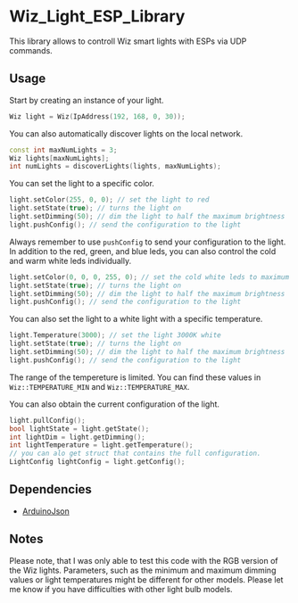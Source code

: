 # Wiz_Light_ESP_Library

This library allows to controll Wiz smart lights with ESPs via UDP commands. 


## Usage

Start by creating an instance of your light.
```C++
Wiz light = Wiz(IpAddress(192, 168, 0, 30));
```
You can also automatically discover lights on the local network. 
```C++
const int maxNumLights = 3;
Wiz lights[maxNumLights];
int numLights = discoverLights(lights, maxNumLights);
```

You can set the light to a specific color. 
```C++
light.setColor(255, 0, 0); // set the light to red
light.setState(true); // turns the light on
light.setDimming(50); // dim the light to half the maximum brightness
light.pushConfig(); // send the configuration to the light
```
Always remember to use `pushConfig` to send your configuration to the light. 
In addition to the red, green, and blue leds, you can also control the cold and warm white leds individually.
```C++
light.setColor(0, 0, 0, 255, 0); // set the cold white leds to maximum power
light.setState(true); // turns the light on
light.setDimming(50); // dim the light to half the maximum brightness
light.pushConfig(); // send the configuration to the light
```

You can also set the light to a white light with a specific temperature. 
```C++
light.Temperature(3000); // set the light 3000K white
light.setState(true); // turns the light on
light.setDimming(50); // dim the light to half the maximum brightness
light.pushConfig(); // send the configuration to the light
```
The range of the tempereture is limited. 
You can find these values in `Wiz::TEMPERATURE_MIN` and `Wiz::TEMPERATURE_MAX`.

You can also obtain the current configuration of the light. 
```C++
light.pullConfig();
bool lightState = light.getState();
int lightDim = light.getDimming();
int lightTemperature = light.getTemperature();
// you can alo get struct that contains the full configuration.
LightConfig lightConfig = light.getConfig();
```


## Dependencies
- [ArduinoJson](https://arduinojson.org/)

## Notes
Please note, that I was only able to test this code with the RGB version of the Wiz lights. 
Parameters, such as the minimum and maximum dimming values or light temperatures might be different for other models. 
Please let me know if you have difficulties with other light bulb models. 
